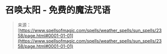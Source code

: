 <!--yml

分类：未分类

日期：2024-06-12 18:35:57

-->

# 召唤太阳 - 免费的魔法咒语

> 来源：[https://www.spellsofmagic.com/spells/weather_spells/sun_spells/2358/page.html#0001-01-01](https://www.spellsofmagic.com/spells/weather_spells/sun_spells/2358/page.html#0001-01-01)
